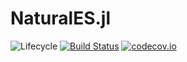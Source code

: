 # NaturalES.jl

![Lifecycle](https://img.shields.io/badge/lifecycle-experimental-orange.svg)<!--
![Lifecycle](https://img.shields.io/badge/lifecycle-maturing-blue.svg)
![Lifecycle](https://img.shields.io/badge/lifecycle-stable-green.svg)
![Lifecycle](https://img.shields.io/badge/lifecycle-retired-orange.svg)
![Lifecycle](https://img.shields.io/badge/lifecycle-archived-red.svg)
![Lifecycle](https://img.shields.io/badge/lifecycle-dormant-blue.svg) -->
[![Build Status](https://travis-ci.com/francescoalemanno/NaturalES.jl.svg?branch=master)](https://travis-ci.com/francescoalemanno/NaturalES.jl)
[![codecov.io](http://codecov.io/github/francescoalemanno/NaturalES.jl/coverage.svg?branch=master)](http://codecov.io/github/francescoalemanno/NaturalES.jl?branch=master)
<!--
[![Documentation](https://img.shields.io/badge/docs-stable-blue.svg)](https://francescoalemanno.github.io/NaturalES.jl/stable)
[![Documentation](https://img.shields.io/badge/docs-master-blue.svg)](https://francescoalemanno.github.io/NaturalES.jl/dev)
-->
